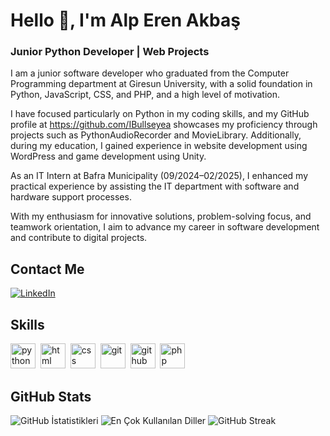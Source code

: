 # Hello 👋, I'm Alp Eren Akbaş
### Junior Python Developer | Web Projects

I am a junior software developer who graduated from the Computer Programming department at Giresun University, with a solid foundation in Python, JavaScript, CSS, and PHP, and a high level of motivation.

I have focused particularly on Python in my coding skills, and my GitHub profile at https://github.com/IBullseyea showcases my proficiency through projects such as PythonAudioRecorder and MovieLibrary. Additionally, during my education, I gained experience in website development using WordPress and game development using Unity.

As an IT Intern at Bafra Municipality (09/2024–02/2025), I enhanced my practical experience by assisting the IT department with software and hardware support processes.

With my enthusiasm for innovative solutions, problem-solving focus, and teamwork orientation, I aim to advance my career in software development and contribute to digital projects.

## Contact Me
<p><a href="https://www.linkedin.com/in/alp-eren-akba%C5%9F-65a12b325/" target="_blank"><img src="https://img.shields.io/badge/LinkedIn-%230077B5.svg?&style=flat-square&logo=linkedin&logoColor=white" alt="LinkedIn"></a> </p>

## Skills

<p align="left">
<img src="https://cdn.jsdelivr.net/gh/devicons/devicon/icons/python/python-original.svg" alt="python" width="40" height="40"/>&nbsp;
<img src="https://cdn.jsdelivr.net/gh/devicons/devicon/icons/html5/html5-original.svg" alt="html" width="40" height="40"/>&nbsp;
<img src="https://cdn.jsdelivr.net/gh/devicons/devicon/icons/css3/css3-original.svg" alt="css" width="40" height="40"/>&nbsp;
<img src="https://cdn.jsdelivr.net/gh/devicons/devicon/icons/git/git-original.svg" alt="git" width="40" height="40"/>&nbsp;
<img src="https://cdn.jsdelivr.net/gh/devicons/devicon/icons/github/github-original.svg" alt="github" width="40" height="40"/>&nbsp;
<img src="https://cdn.jsdelivr.net/gh/devicons/devicon/icons/php/php-original.svg" alt="php" width="40" height="40"/>&nbsp;
</p>

## GitHub Stats

<img src="https://github-readme-stats.vercel.app/api?username=IBullseyea&show_icons=true&count_private=true&theme=null" alt="GitHub İstatistikleri" />

<img src="https://github-readme-stats.vercel.app/api/top-langs/?username=IBullseyea&layout=compact&theme=null" alt="En Çok Kullanılan Diller" />

<img src="https://github-readme-streak-stats.herokuapp.com/?user=IBullseyea&theme=null" alt="GitHub Streak" />
